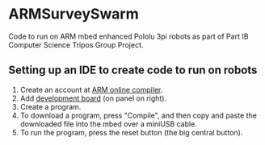 # ARMSurveySwarm

Code to run on ARM mbed enhanced Pololu 3pi robots as part of Part IB Computer Science Tripos Group Project.

## Setting up an IDE to create code to run on robots
1. Create an account at [ARM online compiler](https://developer.mbed.org/compiler).
2. Add [development board](https://developer.mbed.org/platforms/mbed-LPC1768/) (on panel on right).
3. Create a program.
4. To download a program, press "Compile", and then copy and paste the downloaded file into the mbed over a miniUSB cable.
5. To run the program, press the reset button (the big central button).
